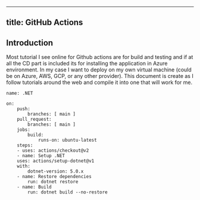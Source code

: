 
---
title: GitHub Actions
---

## Introduction

Most tutorial I see online for Github actions are for build and testing and if at all the CD part is included its for installing the application in Azure environment. In my case I want to deploy on my own virtual machine (could be on Azure, AWS, GCP, or any other provider). This document is create as I follow tutorials around the web and compile it into one that will work for me.
```
name: .NET

on:
	push:
		branches: [ main ]
	pull_request:
		branches: [ main ]
	jobs:
		build:
			runs-on: ubuntu-latest
	steps:
	- uses: actions/checkout@v2
	- name: Setup .NET
	uses: actions/setup-dotnet@v1
	with:
		dotnet-version: 5.0.x
	- name: Restore dependencies
		run: dotnet restore
	- name: Build
		run: dotnet build --no-restore
```
<!--stackedit_data:
eyJoaXN0b3J5IjpbMTQ1MTYxNDM4OCwyODkxMzQzNjVdfQ==
-->